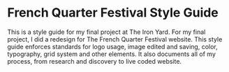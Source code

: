 # French Quarter Festival Style Guide

This is a style guide for my final project at The Iron Yard. 
For my final project, I did a redesign for The French Quarter Festival website. 
This style guide enforces standards for logo usage, image edited and saving, color, typography, grid system and other elements.
It also documents all of my process, from research and discovery to live coded website.

